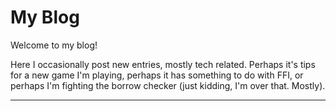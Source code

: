 <h1 class="title">My Blog</h1>

<p id="welcome" onclick="pls_stop()">Welcome to my blog!</p>

<p>Here I occasionally post new entries, mostly tech related. Perhaps it's tips for a new game I'm playing, perhaps it has something to do with FFI, or perhaps I'm fighting the borrow checker (just kidding, I'm over that. Mostly).</p>

<hr>

<script>
    const WELCOME_EN = 'Welcome to my blog!'
    const WELCOME_ES = '¡Bienvenido a mi blog!'
    const APOLOGIES = "ok sorry i'll stop"
    const REWRITE_DELAY = 5000
    const CHAR_DELAY = 30
    const welcome = document.getElementById('welcome')

    let deleting = true
    let english = false
    let stopped = false

    const pls_stop = () => {
        stopped = true
        welcome.innerHTML = APOLOGIES
    }

    const begin_rewrite = () => {
        if (stopped) {
            // now our visitor is angry :(
        } else if (deleting) {
            if (welcome.innerHTML == '…') {
                deleting = false
            } else {
                welcome.innerHTML = welcome.innerHTML.slice(0, -1) || '…'
            }
            setTimeout(begin_rewrite, CHAR_DELAY)
        } else {
            let text = english ? WELCOME_EN : WELCOME_ES
            welcome.innerHTML = text.slice(0, welcome.innerHTML.length + 1)
            deleting = welcome.innerHTML.length == text.length
            english ^= deleting
            setTimeout(begin_rewrite, deleting ? REWRITE_DELAY : CHAR_DELAY)
        }
    }

    setTimeout(begin_rewrite, REWRITE_DELAY)
</script>
